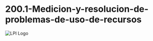 # 200.1-Medicion-y-resolucion-de-problemas-de-uso-de-recursos
![LPI Logo](../../../wallpaper/et_linux.png "Buscando al hombre nuevo")
